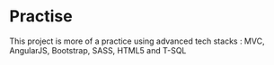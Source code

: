 # Practise
This project is more of a practice using advanced tech stacks : MVC, AngularJS, Bootstrap, SASS, HTML5 and T-SQL
